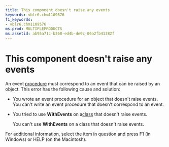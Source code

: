 ```yaml
---
title: This component doesn't raise any events
keywords: vblr6.chm1109576
f1_keywords:
- vblr6.chm1109576
ms.prod: MULTIPLEPRODUCTS
ms.assetid: ab95a71c-b368-ed4b-de0c-06a2fb41382f
---
```



# This component doesn't raise any events

An event [procedure](vbe-glossary.md) must correspond to an event that can be raised by an object. This error has the following cause and solution:



- You wrote an event procedure for an object that doesn't raise events. You can't write an event procedure that doesn't correspond to an event.
    
- You tried to use  **WithEvents** on a[class](vbe-glossary.md) that doesn't raise events.
    
    You can't use  **WithEvents** on a class that doesn't raise events.
    

For additional information, select the item in question and press F1 (in Windows) or HELP (on the Macintosh).

